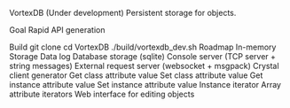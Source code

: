 VortexDB (Under development)
Persistent storage for objects.

Goal
Rapid API generation

Build
git clone
cd VortexDB
./build/vortexdb_dev.sh
Roadmap
 In-memory Storage
 Data log
 Database storage (sqlite)
 Console server (TCP server + string messages)
 External request server (websocket + msgpack)
 Crystal client generator
 Get class attribute value
 Set class attribute value
 Get instance attribute value
 Set instance attribute value
 Instance iterator
 Array attribute iterators
 Web interface for editing objects
